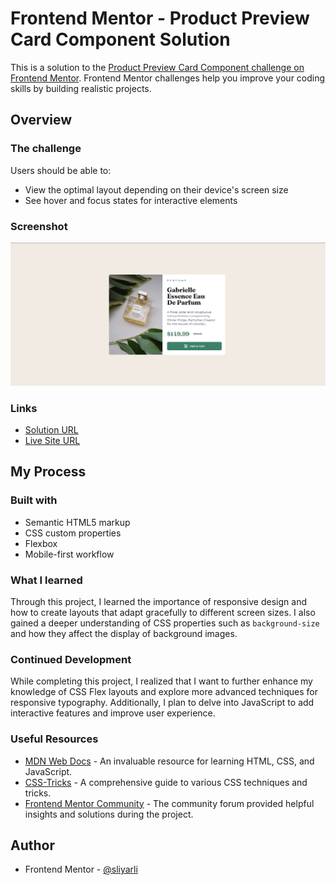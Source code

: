 # Frontend Mentor - Product Preview Card Component Solution

This is a solution to the [Product Preview Card Component challenge on Frontend Mentor](https://www.frontendmentor.io/challenges/product-preview-card-component-GO7UmttRfa). Frontend Mentor challenges help you improve your coding skills by building realistic projects.

## Overview

### The challenge

Users should be able to:

- View the optimal layout depending on their device's screen size
- See hover and focus states for interactive elements

### Screenshot

![Product Preview Card](./screenshot.png)

### Links

- [Solution URL](https://github.com/sliyarli/product-preview-card-component)
- [Live Site URL](https://sliyarli.github.io/product-preview-card-component/)

## My Process

### Built with

- Semantic HTML5 markup
- CSS custom properties
- Flexbox
- Mobile-first workflow

### What I learned

Through this project, I learned the importance of responsive design and how to create layouts that adapt gracefully to different screen sizes. I also gained a deeper understanding of CSS properties such as `background-size` and how they affect the display of background images.

### Continued Development

While completing this project, I realized that I want to further enhance my knowledge of CSS Flex layouts and explore more advanced techniques for responsive typography. Additionally, I plan to delve into JavaScript to add interactive features and improve user experience.

### Useful Resources

- [MDN Web Docs](https://developer.mozilla.org/) - An invaluable resource for learning HTML, CSS, and JavaScript.
- [CSS-Tricks](https://css-tricks.com/) - A comprehensive guide to various CSS techniques and tricks.
- [Frontend Mentor Community](https://www.frontendmentor.io/community) - The community forum provided helpful insights and solutions during the project.

## Author

- Frontend Mentor - [@sliyarli](https://www.frontendmentor.io/profile/sliyarli)
